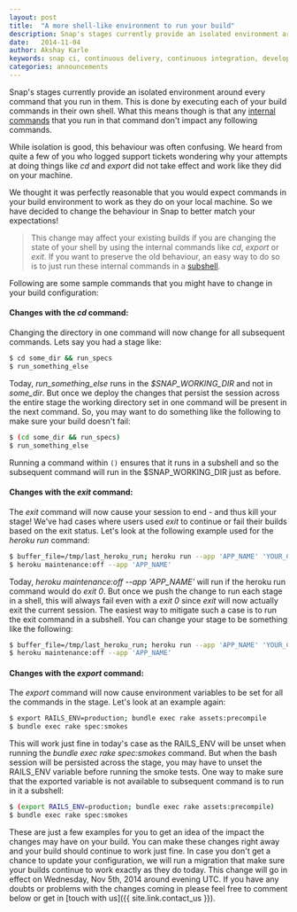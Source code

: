 ```yaml
---
layout: post
title:  "A more shell-like environment to run your build"
description: Snap's stages currently provide an isolated environment around every command that you run in them.
date:   2014-11-04
author: Akshay Karle
keywords: snap ci, continuous delivery, continuous integration, developer tools, github, snap shell, heroku
categories: announcements
---
```


Snap's stages currently provide an isolated environment around every command that you run in them. This is done by executing each of your build commands in their own shell. What this means though is that any [internal commands](http://www.gnu.org/software/bash/manual/html_node/Bourne-Shell-Builtins.html#Bourne-Shell-Builtins) that you run in that command don't impact any following commands.

While isolation is good, this behaviour was often confusing. We heard from quite a few of you who logged support tickets wondering why your attempts at doing things like *cd* and *export* did not take effect and work like they did on your machine.

We thought it was perfectly reasonable that you would expect commands in your build environment to work as they do on your local machine. So we have decided to change the behaviour in Snap to better match your expectations!

> This change may affect your existing builds if you are changing the state of your shell by using the internal commands like *cd*, *export* or *exit*. If you want to preserve the old behaviour, an easy way to do so is to just run these internal commands in a [subshell](http://www.gnu.org/software/bash/manual/html_node/Command-Grouping.html).

Following are some sample commands that you might have to change in your build configuration:

#### Changes with the *cd* command:

Changing the directory in one command will now change for all subsequent commands. Lets say you had a stage like:

```bash
$ cd some_dir && run_specs
$ run_something_else
```

Today, *run_something_else* runs in the *$SNAP_WORKING_DIR* and not in *some_dir*. But once we deploy the changes that persist the session across the entire stage the working directory set in one command will be present in the next command. So, you may want to do something like the following to make sure your build doesn't fail:

```bash
$ (cd some_dir && run_specs)
$ run_something_else
```

Running a command within `()` ensures that it runs in a subshell and so the subsequent command will run in the $SNAP_WORKING_DIR just as before.

#### Changes with the *exit* command:

The *exit* command will now cause your session to end - and thus kill your stage! We've had cases where users used *exit* to continue or fail their builds based on the exit status. Let's look at the following example used for the *heroku run* command:

```bash
$ buffer_file=/tmp/last_heroku_run; heroku run --app 'APP_NAME' 'YOUR_COMMAND; echo $?' | tee $buffer_file; exit `tail -1 $buffer_file`
$ heroku maintenance:off --app 'APP_NAME'
```

Today, *heroku maintenance:off --app 'APP_NAME'* will run if the heroku run command would do *exit 0*. But once we push the change to run each stage in a shell, this will always fail even with a *exit 0* since *exit* will now actually exit the current session. The easiest way to mitigate such a case is to run the exit command in a subshell. You can change your stage to be something like the following:

```bash
$ buffer_file=/tmp/last_heroku_run; heroku run --app 'APP_NAME' 'YOUR_COMMAND; echo $?' | tee $buffer_file; (exit `tail -1 $buffer_file`)
$ heroku maintenance:off --app 'APP_NAME'
```

#### Changes with the *export* command:

The *export* command will now cause environment variables to be set for all the commands in the stage. Let's look at an example again:

```bash
$ export RAILS_ENV=production; bundle exec rake assets:precompile
$ bundle exec rake spec:smokes
```

This will work just fine in today's case as the RAILS_ENV will be unset when running the *bundle exec rake spec:smokes* command. But when the bash session will be persisted across the stage, you may have to unset the RAILS_ENV variable before running the smoke tests. One way to make sure that the exported variable is not available to subsequent command is to run in it a subshell:

```bash
$ (export RAILS_ENV=production; bundle exec rake assets:precompile)
$ bundle exec rake spec:smokes
```

These are just a few examples for you to get an idea of the impact the changes may have on your build. You can make these changes right away and your build should continue to work just fine. In case you don't get a chance to update your configuration, we will run a migration that make sure your builds continue to work exactly as they do today. This change will go in effect on Wednesday, Nov 5th, 2014 around evening UTC. If you have any doubts or problems with the changes coming in please feel free to comment below or get in [touch with us]({{ site.link.contact_us }}).
